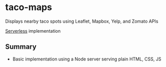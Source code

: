 # taco-maps

Displays nearby taco spots using Leaflet, Mapbox, Yelp, and Zomato APIs

[Serverless](https://github.com/kianga722/taco-maps-serverless) implementation

## Summary

- Basic implementation using a Node server serving plain HTML, CSS, JS
